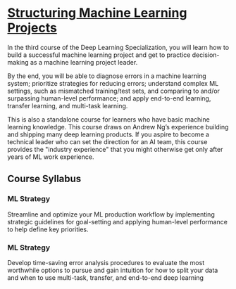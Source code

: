 # [Structuring Machine Learning Projects](https://www.coursera.org/learn/machine-learning-projects)

In the third course of the Deep Learning Specialization, you will learn how to build a successful machine learning project and get to practice decision-making as a machine learning project leader. 

By the end, you will be able to diagnose errors in a machine learning system; prioritize strategies for reducing errors; understand complex ML settings, such as mismatched training/test sets, and comparing to and/or surpassing human-level performance; and apply end-to-end learning, transfer learning, and multi-task learning.

This is also a standalone course for learners who have basic machine learning knowledge. This course draws on Andrew Ng’s experience building and shipping many deep learning products. If you aspire to become a technical leader who can set the direction for an AI team, this course provides the "industry experience" that you might otherwise get only after years of ML work experience.

## Course Syllabus
### ML Strategy
Streamline and optimize your ML production workflow by implementing strategic guidelines for goal-setting and applying human-level performance to help define key priorities.

### ML Strategy
Develop time-saving error analysis procedures to evaluate the most worthwhile options to pursue and gain intuition for how to split your data and when to use multi-task, transfer, and end-to-end deep learning
